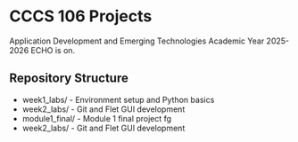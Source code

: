 # CCCS 106 Projects 
Application Development and Emerging Technologies 
Academic Year 2025-2026 
ECHO is on.
## Repository Structure 
- week1_labs/ - Environment setup and Python basics 
- week2_labs/ - Git and Flet GUI development 
- module1_final/ - Module 1 final project fg
- week2_labs/ - Git and Flet GUI development 
